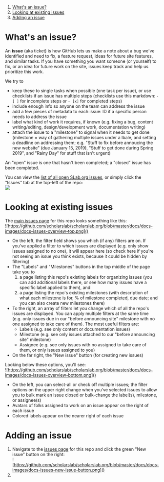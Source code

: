 1. [What's an issue?](#whats-an-issue)  
2. [Looking at existing issues](#looking-at-existing-issues)  
3. [Adding an issue](#adding-an-issue)

# What's an issue?

An **issue** (aka ticket) is how GitHub lets us make a note about a bug we've identified and need to fix, a feature request, ideas for future site features, and similar tasks. If you have something you want someone (or yourself) to fix, or an idea for future work on the site, issues keep track and help us prioritize this work.

We try to  
* keep these to single tasks when possible (one task per issue), or use checklists if an issue has multiple steps (checklists use this markdown: `- [ ]` for incomplete steps or `- [x]` for completed steps)  
* include enough info so anyone on the team can address the issue  
* add a few pieces of metadata to each issue: ID if a specific person needs to address the issue  
* label what kind of work it requires, if known (e.g. fixing a bug, content writing/editing, design/development work, documentation writing)  
* attach the issue to a "milestone" to signal when it needs to get done (milestone = way of gathering multiple issues under a lbale, and setting a deadline on addressing them; e.g. "Stuff to fix before annoucing the new website" (due January 15, 2019), "Stuff to get done during Spring 2019", and "Rainy Day" for stuff that isn't urgent)

An "open" issue is one that hasn't been completed; a "closed" issue has been completed.

You can view the [list of all open SLab.org issues](https://github.com/scholarslab/scholarslab.org/issues), or simply click the "Issues" tab at the top-left of the repo:  
![](/docs-images/docs-issues-switch-to-issues-tab.png)

# Looking at existing issues
The [main issues page](https://github.com/scholarslab/scholarslab.org/issues) for this repo looks something like this:  
![https://github.com/scholarslab/scholarslab.org/blob/master/docs/docs-images/docs-issues-overview-top.png]()
* On the left, the filter field shows you which (if any) filters are on. If you've applied a filter to which issues are displayed (e.g. only show issues assigned to no one), it will appear here (so check here if you're not seeing an issue you think exists, because it could be hidden by filtering)  
* The "Labels" and "Milestones" buttons in the top middle of the page take you to  
  1) a page listing this repo's existing labels for organizing issues (you can add additional labels there, or see how many issues have a specific label applied to them), and  
  2) a page listing the repo's existing milestones (with description of what each milestone is for, % of milestone completed, due date; and you can also create new milestones there)  
* To the right, an array of filters let you change which of all the repo's issues are displayed. You can apply multiple filters at the same time (e.g. only issues due in our "before announcing site" milestone with no one assigned to take care of them). The most useful filters are:   
  * Labels (e.g. see only content or documentation issues)  
  * Milestone (e.g. see only issues attached to our "before announcing site" milestone)  
  * Assignee (e.g. see only issues with no assigned to take care of them, or only issues assigned to you)   
* On the far right, the "New issue" button (for creating new issues)  

Looking below these options, you'll see:  
![https://github.com/scholarslab/scholarslab.org/blob/master/docs/docs-images/docs-issues-overview-bottom.png]()  
* On the left, you can select-all or check off multiple issues; the filter options on the upper right change when you've selected issues to allow you to bulk mark an issue closed or bulk-change the label(s), milestone, or assignee(s)  
* Avatars of folks assigned to work on an issue appear on the right of each issue
* Colored labels appear on the nearer right of each issue

# Adding an issue
1. Navigate to the [issues page](https://github.com/scholarslab/scholarslab.org/issues) for this repo and click the green "New issue" button on the right:  
![https://github.com/scholarslab/scholarslab.org/blob/master/docs/docs-images/docs-issues-new-issue-button.png]()  
2. 


